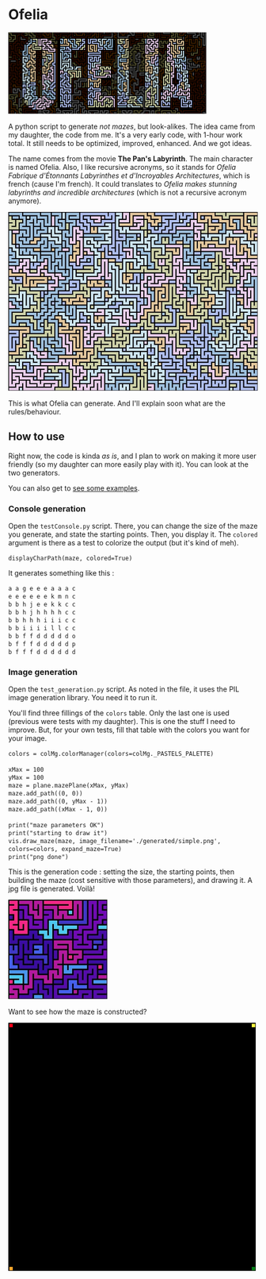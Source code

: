 # Ofelia
 
![Ofelia, title](ofelia_title.png)

 A python script to generate _not mazes_, but look-alikes. The idea came from my daughter, the code from me. It's a very early code, with 1-hour work total. It still needs to be optimized, improved, enhanced. And we got ideas.

 The name comes from the movie **The Pan's Labyrinth**. The main character is named Ofelia. Also, I like recursive acronyms, so it stands for _Ofelia Fabrique d'Étonnants Labyrinthes et d'Incroyables Architectures_, which is french (cause I'm french). It could translates to _Ofelia makes stunning labyrinths and incredible architectures_ (which is not a recursive acronym anymore).

![An image generated by ofelia](sample_one.jpg)

This is what Ofelia can generate. And I'll explain soon what are the rules/behaviour.

## How to use

Right now, the code is kinda _as is_, and I plan to work on making it more user friendly (so my daughter can more easily play with it). You can look at the two generators.

You can also get to [see some examples](examples.md).

### Console generation

Open the `testConsole.py` script. There, you can change the size of the maze you generate, and state the starting points. Then, you display it. The `colored` argument is there as a test to colorize the output (but it's kind of meh).

```
displayCharPath(maze, colored=True)
```

It generates something like this : 

```
a a g e e e a a a c
e e e e e e k m n c
b b h j e e k k c c
b b h j h h h h c c
b b h h h i i i c c
b b i i i i l l c c
b b f f d d d d d o
b f f f d d d d d p
b f f f d d d d d d
```

### Image generation

Open the `test_generation.py` script. As noted in the file, it uses the PIL image generation library. You need it to run it.

You'll find three fillings of the `colors` table. Only the last one is used (previous were tests with my daughter). This is one the stuff I need to improve. But, for your own tests, fill that table with the colors you want for your image.

```
colors = colMg.colorManager(colors=colMg._PASTELS_PALETTE)

xMax = 100
yMax = 100
maze = plane.mazePlane(xMax, yMax)
maze.add_path((0, 0))
maze.add_path((0, yMax - 1))
maze.add_path((xMax - 1, 0))

print("maze parameters OK")
print("starting to draw it")
vis.draw_maze(maze, image_filename='./generated/simple.png', colors=colors, expand_maze=True)
print("png done")
```

This is the generation code : setting the size, the starting points, then building the maze (cost sensitive with those parameters), and drawing it. A jpg file is generated. Voilà!

![20x20, with neon colors](sample_two.jpg)

Want to see how the maze is constructed?

![](ofelia_maze_animated.gif)
